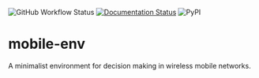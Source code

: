 ![GitHub Workflow Status](https://img.shields.io/github/workflow/status/stefanbschneider/mobile-env/Python%20package)
[![Documentation Status](https://readthedocs.org/projects/mobile-env/badge/?version=latest)](https://mobile-env.readthedocs.io/en/latest/?badge=latest)
![PyPI](https://img.shields.io/pypi/v/mobile-env)

# mobile-env
A minimalist environment for decision making in wireless mobile networks.
